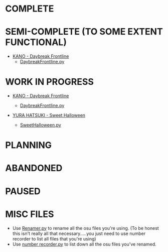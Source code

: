 COMPLETE
=============


SEMI-COMPLETE (TO SOME EXTENT FUNCTIONAL)
=============
- [KANO - Daybreak Frontline](https://osu.ppy.sh/beatmapsets/949955#osu/1983561)
    - [DaybreakFrontline.py](https://github.com/LikesTrash/STORYBOARDS/blob/master/storyboards/DaybreakFrontline.py)


WORK IN PROGRESS
=============
- [KANO - Daybreak Frontline](https://osu.ppy.sh/beatmapsets/949955#osu/1983561)
    - [DaybreakFrontline.py](https://github.com/LikesTrash/STORYBOARDS/blob/master/storyboards/DaybreakFrontline.py)
    
- [YURA HATSUKI - Sweet Halloween](https://osu.ppy.sh/beatmapsets/968733#osu/2026953)
    - [SweetHalloween.py](https://github.com/LikesTrash/STORYBOARDS/blob/master/storyboards/Work%20in%20Progress/SweetHalloween.py)

PLANNING
=============


ABANDONED
=============


PAUSED
=============


MISC FILES
=============
- Use [Renamer.py](https://github.com/LikesTrash/STORYBOARDS/blob/master/misc%20stuffs/renamer.py) to rename all the osu files you're using. (To be honest this isn't really all that necessary.....you just need to use number recorder to list all files that you're using)
- Use [number recorder.py](https://github.com/LikesTrash/STORYBOARDS/blob/master/misc%20stuffs/number%20recorder.py) to list down all the osu files you've renamed.
